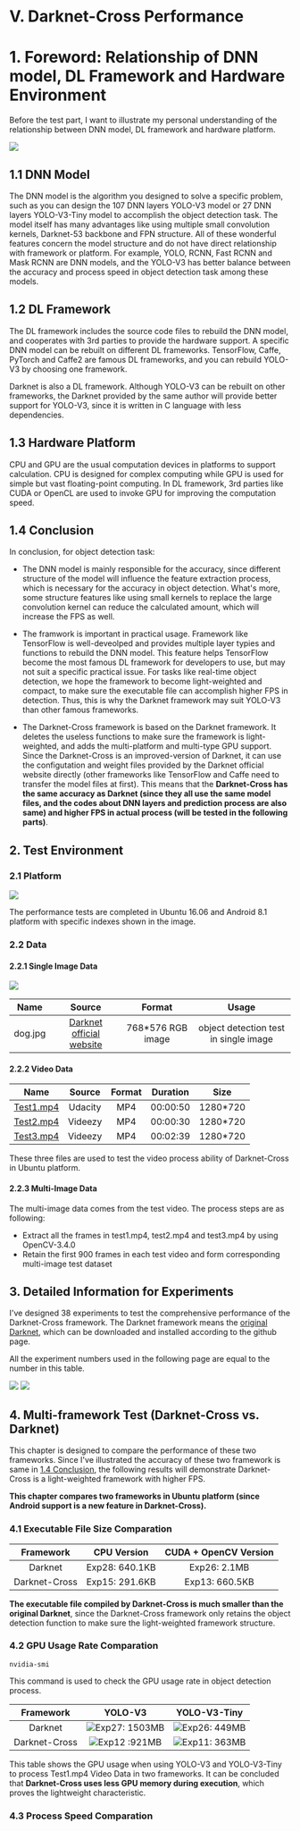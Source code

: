 # V. Darknet-Cross Performance

# 1. Foreword: Relationship of DNN model, DL Framework and Hardware Environment

Before the test part, I want to illustrate my personal understanding of the relationship between DNN model, DL framework and hardware platform.

![](img/67.png)

## 1.1 DNN Model

The DNN model is the algorithm you designed to solve a specific problem, such as you can design the 107 DNN layers YOLO-V3 model or 27 DNN layers YOLO-V3-Tiny model to accomplish the object detection task. The model itself has many advantages like using multiple small convolution kernels, Darknet-53 backbone and FPN structure. All of these wonderful features concern the model structure and do not have direct relationship with framework or platform. For example, YOLO, RCNN, Fast RCNN and Mask RCNN are DNN models, and the YOLO-V3 has better balance between the accuracy and process speed in object detection task among these models.

## 1.2 DL Framework

The DL framework includes the source code files to rebuild the DNN model, and cooperates  with 3rd parties to provide the hardware support. A specific DNN model can be rebuilt on different DL frameworks. TensorFlow, Caffe, PyTorch and Caffe2 are famous DL frameworks, and you can rebuild YOLO-V3 by choosing one framework. 

Darknet is also a DL framework. Although YOLO-V3 can be rebuilt on other frameworks, the Darknet provided by the same author will provide better support for YOLO-V3, since it is written in C language with less dependencies. 

## 1.3 Hardware Platform

CPU and GPU are the usual computation devices in platforms to support calculation. CPU is designed for complex computing while GPU is used for simple but vast floating-point computing. In DL framework, 3rd parties like CUDA or OpenCL are used to invoke GPU for improving the computation speed.

## 1.4 Conclusion

In conclusion, for object detection task:

- The DNN model is mainly responsible for the accuracy, since different structure of the model will influence the feature extraction process, which is necessary for the accuracy in object detection. What's more, some structure features like using small kernels to replace the large convolution kernel can reduce the calculated amount, which will increase the FPS as well.

- The framwork is important in practical usage. Framework like TensorFlow is well-deveolped and provides multiple layer typies and functions to rebuild the DNN model. This feature helps TensorFlow become the most famous DL framework for developers to use, but may not suit a specific practical issue. For tasks like real-time object detection, we hope the framework to become light-weighted and compact, to make sure the executable file can accomplish higher FPS in detection. Thus, this is why the Darknet framework may suit YOLO-V3 than other famous frameworks.

- The Darknet-Cross framework is based on the Darknet framework. It deletes the useless functions to make sure the framework is light-weighted, and adds the multi-platform and multi-type GPU support. Since the Darknet-Cross is an improved-version of Darknet, it can use the configutation and weight files provided by the Darknet official website directly (other frameworks like TensorFlow and Caffe need to transfer the model files at first). This means that the **Darknet-Cross has the same accuracy as Darknet (since they all use the same model files, and the codes about DNN layers and prediction process are also same) and higher FPS in actual process (will be tested in the following parts)**.

## 2. Test Environment

### 2.1 Platform

![](img/63.png)

The performance tests are completed in Ubuntu 16.06 and Android 8.1 platform with specific indexes shown in the image.

### 2.2 Data

#### 2.2.1 Single Image Data

![](img/64.png)

|Name|Source|Format|Usage|
|:--:|:--:|:--:|:--:|
|dog.jpg|[Darknet official website](https://pjreddie.com/darknet/yolo/)|768*576 RGB image|object detection test in single image|

#### 2.2.2 Video Data

|Name|Source|Format|Duration|Size|
|:--:|:--:|:--:|:--:|:--:|
|[Test1.mp4](https://drive.google.com/open?id=1CU4PIWpXPMsFdbJ8xtMX8AjwoF9xjHIA)|Udacity|MP4|00:00:50|1280*720|
|[Test2.mp4](https://drive.google.com/open?id=1t9NUVHbatGlId5yZuB9feyrcwzAiKeeA)|Videezy|MP4|00:00:30|1280*720|
|[Test3.mp4](https://drive.google.com/open?id=1QmH1vcW6vGev16jAZ2VkvPP4_SKSHUqY)|Videezy|MP4|00:02:39|1280*720|

These three files are used to test the video process ability of Darknet-Cross in Ubuntu platform.

#### 2.2.3 Multi-Image Data

The multi-image data comes from the test video. The process steps are as following:

- Extract all the frames in test1.mp4, test2.mp4 and test3.mp4 by using OpenCV-3.4.0
- Retain the first 900 frames in each test video and form corresponding multi-image test dataset

## 3. Detailed Information for Experiments

I've designed 38 experiments to test the comprehensive performance of the Darknet-Cross framework. The Darknet framework means the [original Darknet](https://github.com/pjreddie/darknet), which can be downloaded and installed according to the github page.

All the experiment numbers used in the following page are equal to the number in this table.

![](img/65.png)
![](img/66.png)

## 4. Multi-framework Test (Darknet-Cross vs. Darknet)

This chapter is designed to compare the performance of these two frameworks. Since I've illustrated the accuracy of these two framework is same in [1.4 Conclusion](https://github.com/huuuuusy/Darknet-Cross/blob/master/introduction/Performance.md#14-conclusion), the following results will demonstrate Darknet-Cross is a light-weighted framework with higher FPS.

**This chapter compares two frameworks in Ubuntu platform (since Android support is a new feature in Darknet-Cross).**

### 4.1 Executable File Size Comparation

|Framework|CPU Version|CUDA + OpenCV Version|
|:--:|:--:|:--:|
|Darknet|Exp28: 640.1KB|Exp26: 2.1MB|
|Darknet-Cross|Exp15: 291.6KB|Exp13: 660.5KB|

**The executable file compiled by Darknet-Cross is much smaller than the original Darknet**, since the Darknet-Cross framework only retains the object detection function to make sure the light-weighted framework structure.

### 4.2 GPU Usage Rate Comparation

	nvidia-smi

This command is used to check the GPU usage rate in object detection process. 

|Framework|YOLO-V3|YOLO-V3-Tiny|
|:--:|:--:|:--:|
|Darknet|![](img/68.png)Exp27: 1503MB|![](img/69.png)Exp26: 449MB|
|Darknet-Cross|![](img/70.png)Exp12 :921MB|![](img/71.png)Exp11: 363MB|

This table shows the GPU usage when using YOLO-V3 and YOLO-V3-Tiny to process Test1.mp4 Video Data in two frameworks. It can be concluded that **Darknet-Cross uses less GPU memory during execution**, which proves the lightweight characteristic.

### 4.3 Process Speed Comparation






